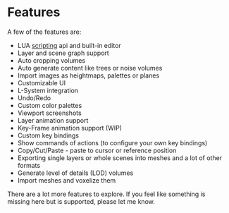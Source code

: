 # Features

A few of the features are:

* LUA [scripting](../LUAScript.md) api and built-in editor
* Layer and scene graph support
* Auto cropping volumes
* Auto generate content like trees or noise volumes
* Import images as heightmaps, palettes or planes
* Customizable UI
* L-System integration
* Undo/Redo
* Custom color palettes
* Viewport screenshots
* Layer animation support
* Key-Frame animation support (WIP)
* Custom key bindings
* Show commands of actions (to configure your own key bindings)
* Copy/Cut/Paste - paste to cursor or reference position
* Exporting single layers or whole scenes into meshes and a lot of other formats
* Generate level of details (LOD) volumes
* Import meshes and voxelize them

There are a lot more features to explore. If you feel like something is missing here but is supported, please let me know.
